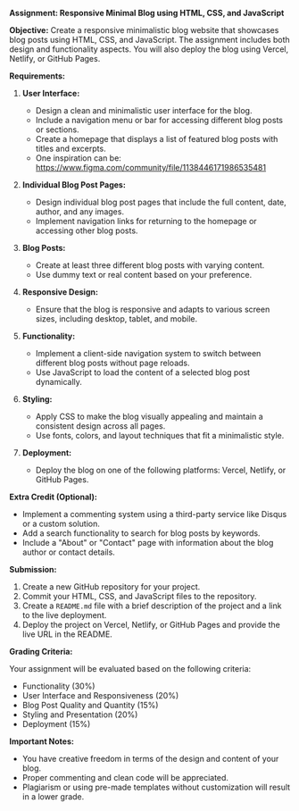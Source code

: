 **Assignment: Responsive Minimal Blog using HTML, CSS, and JavaScript**

**Objective:**
Create a responsive minimalistic blog website that showcases blog posts using HTML, CSS, and JavaScript. The assignment includes both design and functionality aspects. You will also deploy the blog using Vercel, Netlify, or GitHub Pages.

**Requirements:**

1. **User Interface:**
   - Design a clean and minimalistic user interface for the blog.
   - Include a navigation menu or bar for accessing different blog posts or sections.
   - Create a homepage that displays a list of featured blog posts with titles and excerpts.
   - One inspiration can be: https://www.figma.com/community/file/1138446171986535481

2. **Individual Blog Post Pages:**
   - Design individual blog post pages that include the full content, date, author, and any images.
   - Implement navigation links for returning to the homepage or accessing other blog posts.

3. **Blog Posts:**
   - Create at least three different blog posts with varying content.
   - Use dummy text or real content based on your preference.

4. **Responsive Design:**
   - Ensure that the blog is responsive and adapts to various screen sizes, including desktop, tablet, and mobile.

5. **Functionality:**
   - Implement a client-side navigation system to switch between different blog posts without page reloads.
   - Use JavaScript to load the content of a selected blog post dynamically.

6. **Styling:**
   - Apply CSS to make the blog visually appealing and maintain a consistent design across all pages.
   - Use fonts, colors, and layout techniques that fit a minimalistic style.

7. **Deployment:**
   - Deploy the blog on one of the following platforms: Vercel, Netlify, or GitHub Pages.

**Extra Credit (Optional):**

- Implement a commenting system using a third-party service like Disqus or a custom solution.
- Add a search functionality to search for blog posts by keywords.
- Include a "About" or "Contact" page with information about the blog author or contact details.

**Submission:**

1. Create a new GitHub repository for your project.
2. Commit your HTML, CSS, and JavaScript files to the repository.
3. Create a `README.md` file with a brief description of the project and a link to the live deployment.
4. Deploy the project on Vercel, Netlify, or GitHub Pages and provide the live URL in the README.

**Grading Criteria:**

Your assignment will be evaluated based on the following criteria:
- Functionality (30%)
- User Interface and Responsiveness (20%)
- Blog Post Quality and Quantity (15%)
- Styling and Presentation (20%)
- Deployment (15%)

**Important Notes:**

- You have creative freedom in terms of the design and content of your blog.
- Proper commenting and clean code will be appreciated.
- Plagiarism or using pre-made templates without customization will result in a lower grade.

